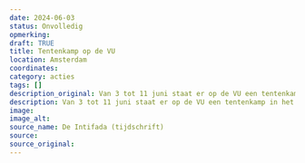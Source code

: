 ```yaml
---
date: 2024-06-03
status: Onvolledig
opmerking: 
draft: TRUE
title: Tentenkamp op de VU
location: Amsterdam
coordinates: 
category: acties
tags: []
description_original: Van 3 tot 11 juni staat er op de VU een tentenkamp in het grote plein
description: Van 3 tot 11 juni staat er op de VU een tentenkamp in het grote plein
image: 
image_alt: 
source_name: De Intifada (tijdschrift)
source: 
source_original: 
---
```

